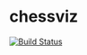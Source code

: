 # chessviz
[![Build Status](https://travis-ci.org/Sergei-Kichigin/chessviz.svg?branch=master)](https://travis-ci.org/Sergei-Kichigin/chessviz)
